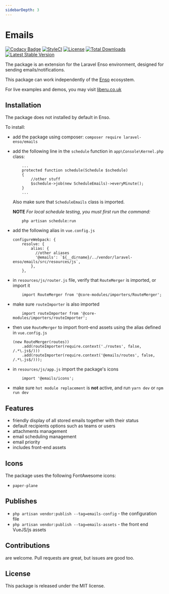 ```yaml
---
sidebarDepth: 3
---
```


# Emails

[![Codacy Badge](https://api.codacy.com/project/badge/Grade/ff415bb65927479a80d173622d3c11ed)](https://www.codacy.com/app/laravel-enso/emails?utm_source=github.com&amp;utm_medium=referral&amp;utm_content=laravel-enso/emails&amp;utm_campaign=Badge_Grade)
[![StyleCI](https://github.styleci.io/repos/134861936/shield?branch=master)](https://github.styleci.io/repos/134861936)
[![License](https://poser.pugx.org/laravel-enso/emails/license)](https://packagist.org/packages/laravel-enso/emails)
[![Total Downloads](https://poser.pugx.org/laravel-enso/emails/downloads)](https://packagist.org/packages/laravel-enso/emails)
[![Latest Stable Version](https://poser.pugx.org/laravel-enso/emails/version)](https://packagist.org/packages/laravel-enso/emails)

The package is an extension for the Laravel Enso environment, designed for sending emails/notifications.

This package can work independently of the [Enso](https://github.com/laravel-enso/Enso) ecosystem.

For live examples and demos, you may visit [liberu.co.uk](https://www.liberu.co.uk)

## Installation

The package does not installed by default in Enso.

To install:

* add the package using composer: `composer require laravel-enso/emails`
* add the following line in the `schedule` function in `app\Console\Kernel.php` class:
    ```
        ...
        protected function schedule(Schedule $schedule)
        {
            //other stuff
            $schedule->job(new ScheduleEmails)->everyMinute();
        }
        ...
    ```
    Also make sure that `ScheduleEmails` class is imported.

    **NOTE** *For local schedule testing, you must first run the command:*
    ```
        php artisan schedule:run
    ```
  
* add the following alias in `vue.config.js`
    ```
    configureWebpack: {
        resolve: {
            alias: {
              //other aliases
              '@emails': `${__dirname}/../vendor/laravel-enso/emails/src/resources/js`,
            },
        },
    ```
* in `resources/js/router.js` file, verify that `RouteMerger` is imported, or import it
    ```
        import RouteMerger from '@core-modules/importers/RouteMerger';
    ```

* make sure `routeImporter` is also imported
    ```
        import routeImporter from '@core-modules/importers/routeImporter';
    ```

* then use `RouteMerger` to import front-end assets using the alias defined in `vue.config.js`
    ```
    (new RouteMerger(routes))
        .add(routeImporter(require.context('./routes', false, /.*\.js$/)))
        .add(routeImporter(require.context('@emails/routes', false, /.*\.js$/)));
    ```

* in `resources/js/app.js` import the package's icons

    ```
        import '@emails/icons';
    ```

* make sure `hot module replacement` is **not** active, and run `yarn dev` or `npm run dev`

## Features
* friendly display of all stored emails together with their status
* default recipients options such as teams or users
* attachments management
* email scheduling management
* email priority
* includes front-end assets

## Icons
The package uses the following FontAwesome icons:
* `paper-plane`

## Publishes
- `php artisan vendor:publish --tag=emails-config` - the configuration file
- `php artisan vendor:publish --tag=emails-assets` - the front end VueJS/js assets

## Contributions

are welcome. Pull requests are great, but issues are good too.

## License

This package is released under the MIT license.
